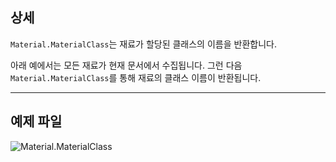 ## 상세
`Material.MaterialClass`는 재료가 할당된 클래스의 이름을 반환합니다.

아래 예에서는 모든 재료가 현재 문서에서 수집됩니다. 그런 다음 `Material.MaterialClass`를 통해 재료의 클래스 이름이 반환됩니다.
___
## 예제 파일

![Material.MaterialClass](./Revit.Elements.Material.MaterialClass_img.jpg)
